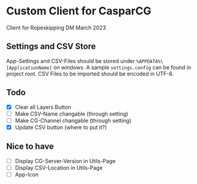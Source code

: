 # Custom Client for CasparCG

Client for Ropeskipping DM March 2023

## Settings and CSV Store

App-Settings and CSV-Files should be stored under `%APPDATA%\[ApplicationName]` on windows. A sample `settings.config` can be found in project root. CSV Files to be imported should be encoded in UTF-8.

## Todo

- [x] Clear all Layers Button
- [ ] Make CSV-Name changable (through setting)
- [ ] Make CG-Channel changable (through setting)
- [x] Update CSV button (where to put it?)

## Nice to have

- [ ] Display CG-Server-Version in Utils-Page
- [ ] Display CSV-Location in Utils-Page
- [ ] App-Icon
